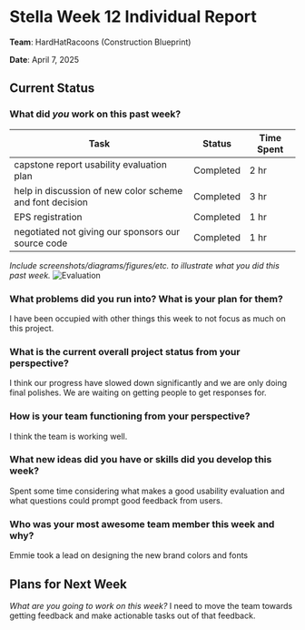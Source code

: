 # Stella Week 12 Individual Report

**Team**: HardHatRacoons (Construction Blueprint)

**Date**: April 7, 2025

## Current Status

### What did _you_ work on this past week?

| Task                                                     | Status    | Time Spent |
| -------------------------------------------------------- | --------- | ---------- |
| capstone report usability evaluation plan                | Completed | 2 hr       |
| help in discussion of new color scheme and font decision | Completed | 3 hr       |
| EPS registration                                         | Completed | 1 hr       |
| negotiated not giving our sponsors our source code       | Completed | 1 hr       |

_Include screenshots/diagrams/figures/etc. to illustrate what you did this past week._
![Evaluation](images/stella-evaluation.png)

### What problems did you run into? What is your plan for them?

I have been occupied with other things this week to not focus as much on this project. 

### What is the current overall project status from your perspective?

I think our progress have slowed down significantly and we are only doing final polishes. We are waiting on getting people to get responses for. 

### How is your team functioning from your perspective?

I think the team is working well. 

### What new ideas did you have or skills did you develop this week?

Spent some time considering what makes a good usability evaluation and what questions could prompt good feedback from users. 

### Who was your most awesome team member this week and why?

Emmie took a lead on designing the new brand colors and fonts

## Plans for Next Week

_What are you going to work on this week?_
I need to move the team towards getting feedback and make actionable tasks out of that feedback. 
